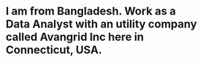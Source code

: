 # I am from Bangladesh. Work as a Data Analyst with an utility company called Avangrid Inc here in Connecticut, USA. 
